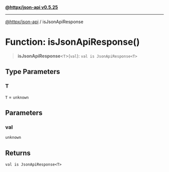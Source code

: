 [**@httpx/json-api v0.5.25**](../README.md)

***

[@httpx/json-api](../README.md) / isJsonApiResponse

# Function: isJsonApiResponse()

> **isJsonApiResponse**\<`T`\>(`val`): `val is JsonApiResponse<T>`

## Type Parameters

### T

`T` = `unknown`

## Parameters

### val

`unknown`

## Returns

`val is JsonApiResponse<T>`
